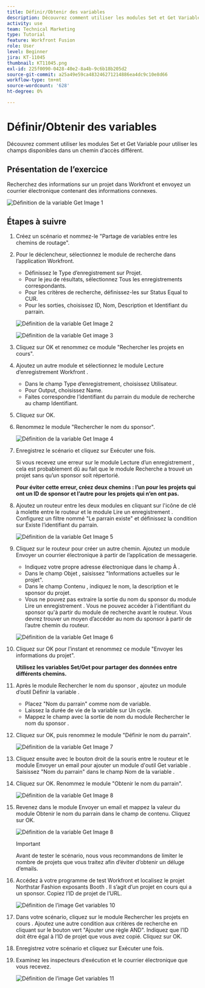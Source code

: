 ```yaml
---
title: Définir/Obtenir des variables
description: Découvrez comment utiliser les modules Set et Get Variable pour utiliser les champs disponibles dans un chemin d’accès différent.
activity: use
team: Technical Marketing
type: Tutorial
feature: Workfront Fusion
role: User
level: Beginner
jira: KT-11045
thumbnail: KT11045.png
exl-id: 225f0090-0428-40e2-8a4b-9c6b18b205d2
source-git-commit: a25a49e59ca483246271214886ea4dc9c10e8d66
workflow-type: tm+mt
source-wordcount: '628'
ht-degree: 0%

---
```


# Définir/Obtenir des variables

Découvrez comment utiliser les modules Set et Get Variable pour utiliser les champs disponibles dans un chemin d’accès différent.

## Présentation de l’exercice

Recherchez des informations sur un projet dans Workfront et envoyez un courrier électronique contenant des informations connexes.

![Définition de la variable Get Image 1](../12-exercises/assets/set-get-variables-walkthrough-1.png)

## Étapes à suivre

1. Créez un scénario et nommez-le &quot;Partage de variables entre les chemins de routage&quot;.
1. Pour le déclencheur, sélectionnez le module de recherche dans l’application Workfront.

   + Définissez le Type d’enregistrement sur Projet.
   + Pour le jeu de résultats, sélectionnez Tous les enregistrements correspondants.
   + Pour les critères de recherche, définissez-les sur Status Equal to CUR.
   + Pour les sorties, choisissez ID, Nom, Description et Identifiant du parrain.

   ![Définition de la variable Get Image 2](../12-exercises/assets/set-get-variables-walkthrough-2.png)

   ![Définition de la variable Get image 3](../12-exercises/assets/set-get-variables-walkthrough-3.png)

1. Cliquez sur OK et renommez ce module &quot;Rechercher les projets en cours&quot;.
1. Ajoutez un autre module et sélectionnez le module Lecture d’enregistrement Workfront .

   + Dans le champ Type d’enregistrement, choisissez Utilisateur.
   + Pour Output, choisissez Name.
   + Faites correspondre l’identifiant du parrain du module de recherche au champ Identifiant.

1. Cliquez sur OK.
1. Renommez le module &quot;Rechercher le nom du sponsor&quot;.

   ![Définition de la variable Get Image 4](../12-exercises/assets/set-get-variables-walkthrough-4.png)

1. Enregistrez le scénario et cliquez sur Exécuter une fois.

   Si vous recevez une erreur sur le module Lecture d’un enregistrement , cela est probablement dû au fait que le module Recherche a trouvé un projet sans qu’un sponsor soit répertorié.

   **Pour éviter cette erreur, créez deux chemins : l’un pour les projets qui ont un ID de sponsor et l’autre pour les projets qui n’en ont pas.**

1. Ajoutez un routeur entre les deux modules en cliquant sur l&#39;icône de clé à molette entre le routeur et le module Lire un enregistrement . Configurez un filtre nommé &quot;Le parrain existe&quot; et définissez la condition sur Existe l’identifiant du parrain.

   ![Définition de la variable Get Image 5](../12-exercises/assets/set-get-variables-walkthrough-5.png)

1. Cliquez sur le routeur pour créer un autre chemin. Ajoutez un module Envoyer un courrier électronique à partir de l’application de messagerie.

   + Indiquez votre propre adresse électronique dans le champ À .
   + Dans le champ Objet , saisissez &quot;Informations actuelles sur le projet&quot;.
   + Dans le champ Contenu , indiquez le nom, la description et le sponsor du projet.
   + Vous ne pouvez pas extraire la sortie du nom du sponsor du module Lire un enregistrement . Vous ne pouvez accéder à l&#39;identifiant du sponsor qu&#39;à partir du module de recherche avant le routeur. Vous devrez trouver un moyen d’accéder au nom du sponsor à partir de l’autre chemin du routeur.

   ![Définition de la variable Get Image 6](../12-exercises/assets/set-get-variables-walkthrough-6.png)

1. Cliquez sur OK pour l’instant et renommez ce module &quot;Envoyer les informations du projet&quot;.

   **Utilisez les variables Set/Get pour partager des données entre différents chemins.**

1. Après le module Rechercher le nom du sponsor , ajoutez un module d’outil Définir la variable .

   + Placez &quot;Nom du parrain&quot; comme nom de variable.
   + Laissez la durée de vie de la variable sur Un cycle.
   + Mappez le champ avec la sortie de nom du module Rechercher le nom du sponsor .

1. Cliquez sur OK, puis renommez le module &quot;Définir le nom du parrain&quot;.

   ![Définition de la variable Get Image 7](../12-exercises/assets/set-get-variables-walkthrough-7.png)

1. Cliquez ensuite avec le bouton droit de la souris entre le routeur et le module Envoyer un email pour ajouter un module d&#39;outil Get variable . Saisissez &quot;Nom du parrain&quot; dans le champ Nom de la variable .
1. Cliquez sur OK. Renommez le module &quot;Obtenir le nom du parrain&quot;.

   ![Définition de la variable Get Image 8](../12-exercises/assets/set-get-variables-walkthrough-8.png)

1. Revenez dans le module Envoyer un email et mappez la valeur du module Obtenir le nom du parrain dans le champ de contenu. Cliquez sur OK.

   ![Définition de la variable Get Image 8](../12-exercises/assets/set-get-variables-walkthrough-8.png)

   >[!IMPORTANT]
   >
   >Avant de tester le scénario, nous vous recommandons de limiter le nombre de projets que vous traitez afin d’éviter d’obtenir un déluge d’emails.

1. Accédez à votre programme de test Workfront et localisez le projet Northstar Fashion exposants Booth . Il s’agit d’un projet en cours qui a un sponsor. Copiez l’ID de projet de l’URL.

   ![Définition de l’image Get variables 10](../12-exercises/assets/set-get-variables-walkthrough-10.png)

1. Dans votre scénario, cliquez sur le module Rechercher les projets en cours . Ajoutez une autre condition aux critères de recherche en cliquant sur le bouton vert &quot;Ajouter une règle AND&quot;. Indiquez que l’ID doit être égal à l’ID de projet que vous avez copié. Cliquez sur OK.
1. Enregistrez votre scénario et cliquez sur Exécuter une fois.
1. Examinez les inspecteurs d’exécution et le courrier électronique que vous recevez.

   ![Définition de l’image Get variables 11](../12-exercises/assets/set-get-variables-walkthrough-11.png)
